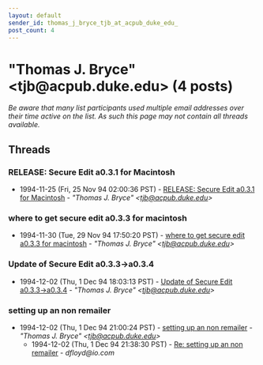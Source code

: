 ```yaml
---
layout: default
sender_id: thomas_j_bryce_tjb_at_acpub_duke_edu_
post_count: 4
---
```


# "Thomas J. Bryce" <tjb<span>@</span>acpub.duke.edu> (4 posts)

_Be aware that many list participants used multiple email addresses over their time active on the list. As such this page may not contain all threads available._

## Threads

### RELEASE: Secure Edit a0.3.1 for Macintosh
+ 1994-11-25 (Fri, 25 Nov 94 02:00:36 PST) - [RELEASE: Secure Edit a0.3.1 for Macintosh](/archive/1994/11/c3b73ae5d65f94b97833d4734baa9aee6238108a07d1254e9f6e4b72d4ad676f) - _"Thomas J. Bryce" \<tjb@acpub.duke.edu\>_

### where to get secure edit a0.3.3 for macintosh
+ 1994-11-30 (Tue, 29 Nov 94 17:50:20 PST) - [where to get secure edit a0.3.3 for macintosh](/archive/1994/11/1f88a88de05b9e1640ed89d9ce8c8909c78b3b86909d5481be654be51e48c5a2) - _"Thomas J. Bryce" \<tjb@acpub.duke.edu\>_

### Update of Secure Edit a0.3.3->a0.3.4
+ 1994-12-02 (Thu, 1 Dec 94 18:03:13 PST) - [Update of Secure Edit a0.3.3->a0.3.4](/archive/1994/12/02efc43a4e108791320465692fa357da190b86c79fe3aced6eb4f5e012947d1c) - _"Thomas J. Bryce" \<tjb@acpub.duke.edu\>_

### setting up an non remailer
+ 1994-12-02 (Thu, 1 Dec 94 21:00:24 PST) - [setting up an non remailer](/archive/1994/12/26157301ebe64d283d8e34f1973e387bfb4faf7f576c5c57c79635a24046e2d6) - _"Thomas J. Bryce" \<tjb@acpub.duke.edu\>_
  + 1994-12-02 (Thu, 1 Dec 94 21:38:30 PST) - [Re: setting up an non remailer](/archive/1994/12/523fc643772690d21bc5e5c0ce317147858cf124a7b3f54aa65435eda3c08432) - _dfloyd@io.com_

